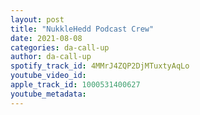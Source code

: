 ```yaml
---
layout: post
title: "NukkleHedd Podcast Crew"
date: 2021-08-08
categories: da-call-up
author: da-call-up
spotify_track_id: 4MMrJ4ZQP2DjMTuxtyAqLo
youtube_video_id: 
apple_track_id: 1000531400627
youtube_metadata: 
---
```

